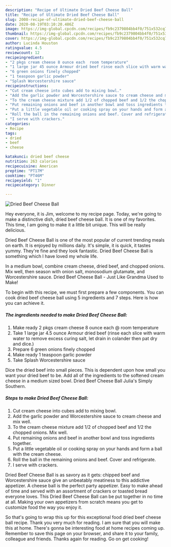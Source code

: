 ```yaml
---
description: "Recipe of Ultimate Dried Beef Cheese Ball"
title: "Recipe of Ultimate Dried Beef Cheese Ball"
slug: 2008-recipe-of-ultimate-dried-beef-cheese-ball
date: 2020-08-19T03:10:20.486Z
image: https://img-global.cpcdn.com/recipes/fb9c2379804bb4f0/751x532cq70/dried-beef-cheese-ball-recipe-main-photo.jpg
thumbnail: https://img-global.cpcdn.com/recipes/fb9c2379804bb4f0/751x532cq70/dried-beef-cheese-ball-recipe-main-photo.jpg
cover: https://img-global.cpcdn.com/recipes/fb9c2379804bb4f0/751x532cq70/dried-beef-cheese-ball-recipe-main-photo.jpg
author: Lucinda Houston
ratingvalue: 4.5
reviewcount: 12
recipeingredient:
- "2 pkgs cream cheese 8 ounce each  room temperature"
- "1 large jar 45 ounce Armour dried beef rinse each slice with warm water to remove excess curing salt let drain in colander then pat dry and dice"
- "6 green onions finely chopped"
- "1 teaspoon garlic powder"
- "Splash Worcestershire sauce"
recipeinstructions:
- "Cut cream cheese into cubes add to mixing bowl."
- "Add the garlic powder and Worcestershire sauce to cream cheese and mix well."
- "To the cream cheese mixture add 1/2 of chopped beef and 1/2 the chopped onions. Mix well."
- "Put remaining onions and beef in another bowl and toss ingredients together."
- "Put a little vegetable oil or cooking spray on your hands and form a ball with the cream cheese."
- "Roll the ball in the remaining onions and beef. Cover and refrigerate."
- "I serve with crackers."
categories:
- Recipe
tags:
- dried
- beef
- cheese

katakunci: dried beef cheese 
nutrition: 263 calories
recipecuisine: American
preptime: "PT17M"
cooktime: "PT46M"
recipeyield: "1"
recipecategory: Dinner

---
```



![Dried Beef Cheese Ball](https://img-global.cpcdn.com/recipes/fb9c2379804bb4f0/751x532cq70/dried-beef-cheese-ball-recipe-main-photo.jpg)

Hey everyone, it is Jim, welcome to my recipe page. Today, we're going to make a distinctive dish, dried beef cheese ball. It is one of my favorites. This time, I am going to make it a little bit unique. This will be really delicious.

Dried Beef Cheese Ball is one of the most popular of current trending meals on earth. It is enjoyed by millions daily. It's simple, it is quick, it tastes yummy. They're fine and they look fantastic. Dried Beef Cheese Ball is something which I have loved my whole life.

In a medium bowl, combine cream cheese, dried beef, and chopped onions. Mix well, then season with onion salt, monosodium glutamate, and Worcestershire sauce. Dried Beef Cheese Ball - Just Like Grandma Used to Make!


To begin with this recipe, we must first prepare a few components. You can cook dried beef cheese ball using 5 ingredients and 7 steps. Here is how you can achieve it.

<!--inarticleads1-->

##### The ingredients needed to make Dried Beef Cheese Ball:

1. Make ready 2 pkgs cream cheese 8 ounce each @ room temperature
1. Take 1 large jar 4.5 ounce Armour dried beef (rinse each slice with warm water to remove excess curing salt, let drain in colander then pat dry and dice.)
1. Prepare 6 green onions finely chopped
1. Make ready 1 teaspoon garlic powder
1. Take Splash Worcestershire sauce


Dice the dried beef into small pieces. This is dependent upon how small you want your dried beef to be. Add all of the ingredients to the softened cream cheese in a medium sized bowl. Dried Beef Cheese Ball Julia&#39;s Simply Southern. 

<!--inarticleads2-->

##### Steps to make Dried Beef Cheese Ball:

1. Cut cream cheese into cubes add to mixing bowl.
1. Add the garlic powder and Worcestershire sauce to cream cheese and mix well.
1. To the cream cheese mixture add 1/2 of chopped beef and 1/2 the chopped onions. Mix well.
1. Put remaining onions and beef in another bowl and toss ingredients together.
1. Put a little vegetable oil or cooking spray on your hands and form a ball with the cream cheese.
1. Roll the ball in the remaining onions and beef. Cover and refrigerate.
1. I serve with crackers.


Dried Beef Cheese Ball is as savory as it gets: chipped beef and Worcestershire sauce give an unbeatably meatiness to this addictive appetizer. A cheese ball is the perfect party appetizer. Easy to make ahead of time and served with an assortment of crackers or toasted bread everyone loves. This Dried Beef Cheese Ball can be put together in no time at all. Making your own appetizers from scratch means you get to customize food the way you enjoy it. 

So that's going to wrap this up for this exceptional food dried beef cheese ball recipe. Thank you very much for reading. I am sure that you will make this at home. There's gonna be interesting food at home recipes coming up. Remember to save this page on your browser, and share it to your family, colleague and friends. Thanks again for reading. Go on get cooking!
